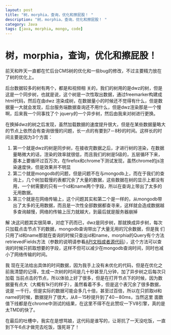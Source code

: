 ```yaml
---
layout: post
title: "树，morphia，查询，优化和擦屁股！ "
description: "树，morphia，查询，优化和擦屁股！ "
category: Java
tags: [java, morphia, mongo, code]
---
```


树，morphia，查询，优化和擦屁股！
================================



前天和昨天一直都在忙后台CMS树的优化和一些bug的修改，不过主要精力放在了树的优化上。

后台数据较多的树有两个，都是和视频相 关的，我们的树用的是dwz的树，但是这是一个同步树，也就是说，这个树是一次性取出数据，通过freemarker构建成html代码，然后在由dwz 渲染成树，在数据量小的时候还不觉得有什么，但是数据量一大就会发现，后台服务端数据查询还不用什么，但是dwz渲染那是一个慢啊，后来我一个同事找了个 jquery的一个异步树，然后由我来对树进行更换。

在换掉dwz的树之后发现，虽然加载数据的速度提升很大，但是在某些数据量略大的节点上依然会有查询很慢的问题，长一点的有要到7－8秒的时间。这样长的时间主要是因为3个方面：

1. 第一个就是dwz的树是同步树，在接收完数据之后，才进行树的渲染，在数据量略微大的话，渲染的效率就很低，而且我们的树是5级的，五层循环下来，基本上要循环过百万次，在firefox和chrome下测试发现，虽然chrome的js渲染速度快，但是效果并不明显
2. 第二个就是mongodb的问题，但是问题不在与mongodb上，而在于我们的查询上，几个树加载慢的表都冗余了大量的数据，这些数据在树的显示上都没有用，一个树需要的只有一个id和name两个字段，所以在查询上带出了太多的无用数据。
3. 第三个就是在网络传输上，这个问题其实和第二个是一样的，从mongodb带出了太多的无用数据，而且是一次性全部数据都查寻来，这样就会造成数据越多查询越慢，网络的传输上压力就越大，到最后就是服务器崩掉

解 决这问题其实很简单，对症下药而已，dwz是同步树，那就换成异步树，每次只加载点击节点下的数据，mongodb查询带出了大量无用的冗余数据，但是我 们只用了id和name那就在查询的时候只查出id和name，morphia的Query有个方法retrievedFields方法（参数的说明请参看[API文档或者源代码](http://code.google.com/p/morphia/)），这个方法可以查询的时候只抓取想要的字段，这样不但可以减少在mongodb查询时间，同时也减小了网络传输的时间。

我 现在无法给出具体的时间数据，因为我手上没有未优化的代码，但是在优化之前我清楚的记得，生成一次树的时间是几十秒甚至几分钟，加了异步树之后每次只加载 当前点击的节点，所以体验上好了很多，但是在打开节点下的时候，因为数据量有点大（大概有1k行的样子），虽然看着不多，但是这个表冗余了很多数据，说是 一千行，但是实际的数据可能会多几十倍，甚至过百倍，所以在只抓取id和name的时候，数据提升了很大，从8－15秒提升到了40－80ms，当然这里 面数值下线都是在chrome中测试的结果，在这里不得不在此赞叹一下V8引擎，真的是太TMD的快了。

在最后的吐槽中，我实在是想骂娘，这代码是谁写的，让哥抗了一天没吃饭，一直到下午6点才做完去吃饭，饿死哥了！

